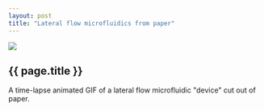 ```yaml
---
layout: post
title: "Lateral flow microfluidics from paper"
---
```


![](http://wgrover.com/images/lateral_flow.gif)

{{ page.title }}
----------------

A time-lapse animated GIF of a lateral flow microfluidic "device" cut out of paper.
<br><br><br><br><br><br><br><br><br><br><br>